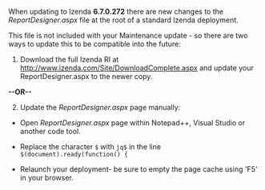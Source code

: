 When updating to Izenda **6.7.0.272** there are new changes to the _ReportDesigner.aspx_ file at the root of a standard Izenda deployment.

This file is not included with your Maintenance update - so there are two ways to update this to be compatible into the future:

1) Download the full Izenda RI at http://www.izenda.com/Site/DownloadComplete.aspx and update your ReportDesigner.aspx to the newer copy.

**--OR--**

2) Update the _ReportDesigner.aspx_ page manually:

* Open _ReportDesigner.aspx_ page within Notepad++, Visual Studio or another code tool.

* Replace the character ``$`` with ``jq$`` in the line ``$(document).ready(function() {``

* Relaunch your deployment- be sure to empty the page cache using 'F5' in your browser.